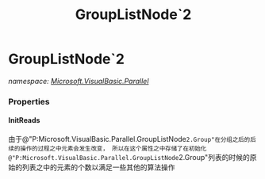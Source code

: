 ﻿---
title: GroupListNode`2
---

# GroupListNode`2
_namespace: [Microsoft.VisualBasic.Parallel](N-Microsoft.VisualBasic.Parallel.html)_






### Properties

#### InitReads
由于@"P:Microsoft.VisualBasic.Parallel.GroupListNode`2.Group"在分组之后的后续的操作的过程之中元素会发生改变，
 所以在这个属性之中存储了在初始化@"P:Microsoft.VisualBasic.Parallel.GroupListNode`2.Group"列表的时候的原始的列表之中的元素的个数以满足一些其他的算法操作
